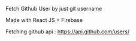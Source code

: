 Fetch Github User by just git username 

Made with React JS + Firebase


Fetching github api : https://api.github.com/users/
